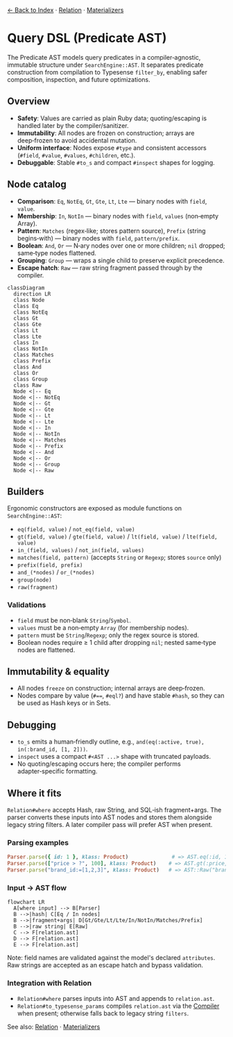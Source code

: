 [← Back to Index](./index.md) · [Relation](./relation.md) · [Materializers](./materializers.md)

# Query DSL (Predicate AST)

The Predicate AST models query predicates in a compiler‑agnostic, immutable structure under `SearchEngine::AST`. It separates predicate construction from compilation to Typesense `filter_by`, enabling safer composition, inspection, and future optimizations.

## Overview

- **Safety**: Values are carried as plain Ruby data; quoting/escaping is handled later by the compiler/sanitizer.
- **Immutability**: All nodes are frozen on construction; arrays are deep‑frozen to avoid accidental mutation.
- **Uniform interface**: Nodes expose `#type` and consistent accessors (`#field`, `#value`, `#values`, `#children`, etc.).
- **Debuggable**: Stable `#to_s` and compact `#inspect` shapes for logging.

## Node catalog

- **Comparison**: `Eq`, `NotEq`, `Gt`, `Gte`, `Lt`, `Lte` — binary nodes with `field`, `value`.
- **Membership**: `In`, `NotIn` — binary nodes with `field`, `values` (non‑empty Array).
- **Pattern**: `Matches` (regex‑like; stores pattern source), `Prefix` (string begins‑with) — binary nodes with `field`, `pattern/prefix`.
- **Boolean**: `And`, `Or` — N‑ary nodes over one or more children; `nil` dropped; same‑type nodes flattened.
- **Grouping**: `Group` — wraps a single child to preserve explicit precedence.
- **Escape hatch**: `Raw` — raw string fragment passed through by the compiler.

```mermaid
classDiagram
  direction LR
  class Node
  class Eq
  class NotEq
  class Gt
  class Gte
  class Lt
  class Lte
  class In
  class NotIn
  class Matches
  class Prefix
  class And
  class Or
  class Group
  class Raw
  Node <|-- Eq
  Node <|-- NotEq
  Node <|-- Gt
  Node <|-- Gte
  Node <|-- Lt
  Node <|-- Lte
  Node <|-- In
  Node <|-- NotIn
  Node <|-- Matches
  Node <|-- Prefix
  Node <|-- And
  Node <|-- Or
  Node <|-- Group
  Node <|-- Raw
```

## Builders

Ergonomic constructors are exposed as module functions on `SearchEngine::AST`:

- `eq(field, value)` / `not_eq(field, value)`
- `gt(field, value)` / `gte(field, value)` / `lt(field, value)` / `lte(field, value)`
- `in_(field, values)` / `not_in(field, values)`
- `matches(field, pattern)` (accepts `String` or `Regexp`; stores `source` only)
- `prefix(field, prefix)`
- `and_(*nodes)` / `or_(*nodes)`
- `group(node)`
- `raw(fragment)`

### Validations

- `field` must be non‑blank `String`/`Symbol`.
- `values` must be a non‑empty `Array` (for membership nodes).
- `pattern` must be `String`/`Regexp`; only the regex source is stored.
- Boolean nodes require ≥ 1 child after dropping `nil`; nested same‑type nodes are flattened.

## Immutability & equality

- All nodes `freeze` on construction; internal arrays are deep‑frozen.
- Nodes compare by value (`#==`, `#eql?`) and have stable `#hash`, so they can be used as Hash keys or in Sets.

## Debugging

- `to_s` emits a human‑friendly outline, e.g., `and(eq(:active, true), in(:brand_id, [1, 2]))`.
- `inspect` uses a compact `#<AST ...>` shape with truncated payloads.
- No quoting/escaping occurs here; the compiler performs adapter‑specific formatting.

## Where it fits

`Relation#where` accepts Hash, raw String, and SQL‑ish fragment+args. The parser converts these inputs into AST nodes and stores them alongside legacy string filters. A later compiler pass will prefer AST when present.

### Parsing examples

```ruby
Parser.parse({ id: 1 }, klass: Product)              # => AST.eq(:id, 1)
Parser.parse(["price > ?", 100], klass: Product)    # => AST.gt(:price, 100)
Parser.parse("brand_id:=[1,2,3]", klass: Product)   # => AST::Raw("brand_id:=[1,2,3]")
```

### Input → AST flow

```mermaid
flowchart LR
  A[where input] --> B[Parser]
  B -->|hash| C[Eq / In nodes]
  B -->|fragment+args| D[Gt/Gte/Lt/Lte/In/NotIn/Matches/Prefix]
  B -->|raw string| E[Raw]
  C --> F[relation.ast]
  D --> F[relation.ast]
  E --> F[relation.ast]
```

Note: field names are validated against the model's declared `attributes`. Raw strings are accepted as an escape hatch and bypass validation.

### Integration with Relation

- `Relation#where` parses inputs into AST and appends to `relation.ast`.
- `Relation#to_typesense_params` compiles `relation.ast` via the [Compiler](./compiler.md) when present; otherwise falls back to legacy string `filters`.

See also: [Relation](./relation.md) · [Materializers](./materializers.md)

